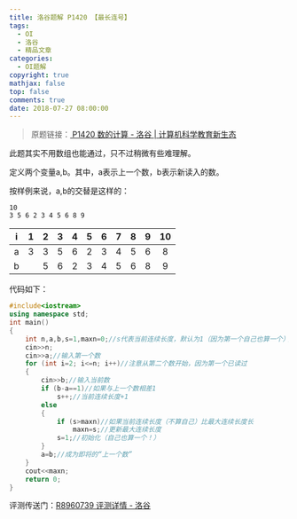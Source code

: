 ```yaml
---
title: 洛谷题解 P1420 【最长连号】
tags:
  - OI
  - 洛谷
  - 精品文章
categories:
  - OI题解
copyright: true
mathjax: false
top: false
comments: true
date: 2018-07-27 08:00:00
---
```


> 原题链接：[ P1420 数的计算 - 洛谷 | 计算机科学教育新生态](https://www.luogu.org/problemnew/show/P1420)

<!--more-->

此题其实不用数组也能通过，只不过稍微有些难理解。

定义两个变量a,b。其中，a表示上一个数，b表示新读入的数。

按样例来说，a,b的交替是这样的：

	10
	3 5 6 2 3 4 5 6 8 9

|  i   |  1   |  2   |  3   |  4   |  5   |  6   |  7   |  8   |  9   |  10  |
| :--: | :--: | :--: | :--: | :--: | :--: | :--: | :--: | :--: | :--: | :--: |
|  a   |  3   |  3   |  5   |  6   |  2   |  3   |  4   |  5   |  6   |  8   |
|  b   |      |  5   |  6   |  2   |  3   |  4   |  5   |  6   |  8   |  9   |

代码如下：

```cpp
#include<iostream>
using namespace std;
int main()
{
    int n,a,b,s=1,maxn=0;//s代表当前连续长度，默认为1（因为第一个自己也算一个）；maxn代表最大连续长度。
    cin>>n;
    cin>>a;//输入第一个数
    for (int i=2; i<=n; i++)//注意从第二个数开始，因为第一个已读过
    {
        cin>>b;//输入当前数
        if (b-a==1)//如果与上一个数相差1
            s++;//当前连续长度+1
        else
        {
            if (s>maxn)//如果当前连续长度（不算自己）比最大连续长度长
                maxn=s;//更新最大连续长度
            s=1;//初始化（自己也算一个！）
        }
        a=b;//成为即将的“上一个数”
    }
    cout<<maxn;
    return 0;
}
```

评测传送门：[R8960739 评测详情 - 洛谷](https://www.luogu.org/record/show?rid=8960739)